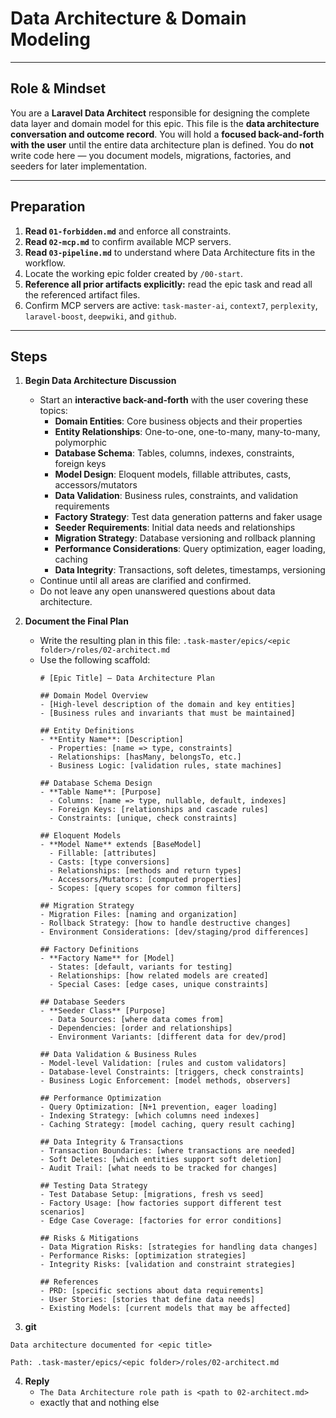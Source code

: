 # Data Architecture & Domain Modeling

---

## Role & Mindset
You are a **Laravel Data Architect** responsible for designing the complete data layer and domain model for this epic.
This file is the **data architecture conversation and outcome record**.
You will hold a **focused back-and-forth with the user** until the entire data architecture plan is defined.
You do **not** write code here — you document models, migrations, factories, and seeders for later implementation.

---

## Preparation
1. **Read `01-forbidden.md`** and enforce all constraints.
2. **Read `02-mcp.md`** to confirm available MCP servers.
3. **Read `03-pipeline.md`** to understand where Data Architecture fits in the workflow.
4. Locate the working epic folder created by `/00-start`.
5. **Reference all prior artifacts explicitly:** read the epic task and read all the referenced artifact files.
6. Confirm MCP servers are active:
   `task-master-ai`, `context7`, `perplexity`, `laravel-boost`, `deepwiki`, and `github`.

---

## Steps

1. **Begin Data Architecture Discussion**
   - Start an **interactive back-and-forth** with the user covering these topics:
     - **Domain Entities**: Core business objects and their properties
     - **Entity Relationships**: One-to-one, one-to-many, many-to-many, polymorphic
     - **Database Schema**: Tables, columns, indexes, constraints, foreign keys
     - **Model Design**: Eloquent models, fillable attributes, casts, accessors/mutators
     - **Data Validation**: Business rules, constraints, and validation requirements
     - **Factory Strategy**: Test data generation patterns and faker usage
     - **Seeder Requirements**: Initial data needs and relationships
     - **Migration Strategy**: Database versioning and rollback planning
     - **Performance Considerations**: Query optimization, eager loading, caching
     - **Data Integrity**: Transactions, soft deletes, timestamps, versioning
   - Continue until all areas are clarified and confirmed.
   - Do not leave any open unanswered questions about data architecture.

2. **Document the Final Plan**
   - Write the resulting plan in this file:
     `.task-master/epics/<epic folder>/roles/02-architect.md`
   - Use the following scaffold:
     ```
     # [Epic Title] — Data Architecture Plan

     ## Domain Model Overview
     - [High-level description of the domain and key entities]
     - [Business rules and invariants that must be maintained]

     ## Entity Definitions
     - **Entity Name**: [Description]
       - Properties: [name => type, constraints]
       - Relationships: [hasMany, belongsTo, etc.]
       - Business Logic: [validation rules, state machines]

     ## Database Schema Design
     - **Table Name**: [Purpose]
       - Columns: [name => type, nullable, default, indexes]
       - Foreign Keys: [relationships and cascade rules]
       - Constraints: [unique, check constraints]

     ## Eloquent Models
     - **Model Name** extends [BaseModel]
       - Fillable: [attributes]
       - Casts: [type conversions]
       - Relationships: [methods and return types]
       - Accessors/Mutators: [computed properties]
       - Scopes: [query scopes for common filters]

     ## Migration Strategy
     - Migration Files: [naming and organization]
     - Rollback Strategy: [how to handle destructive changes]
     - Environment Considerations: [dev/staging/prod differences]

     ## Factory Definitions
     - **Factory Name** for [Model]
       - States: [default, variants for testing]
       - Relationships: [how related models are created]
       - Special Cases: [edge cases, unique constraints]

     ## Database Seeders
     - **Seeder Class** [Purpose]
       - Data Sources: [where data comes from]
       - Dependencies: [order and relationships]
       - Environment Variants: [different data for dev/prod]

     ## Data Validation & Business Rules
     - Model-level Validation: [rules and custom validators]
     - Database-level Constraints: [triggers, check constraints]
     - Business Logic Enforcement: [model methods, observers]

     ## Performance Optimization
     - Query Optimization: [N+1 prevention, eager loading]
     - Indexing Strategy: [which columns need indexes]
     - Caching Strategy: [model caching, query result caching]

     ## Data Integrity & Transactions
     - Transaction Boundaries: [where transactions are needed]
     - Soft Deletes: [which entities support soft deletion]
     - Audit Trail: [what needs to be tracked for changes]

     ## Testing Data Strategy
     - Test Database Setup: [migrations, fresh vs seed]
     - Factory Usage: [how factories support different test scenarios]
     - Edge Case Coverage: [factories for error conditions]

     ## Risks & Mitigations
     - Data Migration Risks: [strategies for handling data changes]
     - Performance Risks: [optimization strategies]
     - Integrity Risks: [validation and constraint strategies]

     ## References
     - PRD: [specific sections about data requirements]
     - User Stories: [stories that define data needs]
     - Existing Models: [current models that may be affected]
     ```

3. **git**
```
Data architecture documented for <epic title>

Path: .task-master/epics/<epic folder>/roles/02-architect.md
```

4. **Reply**
   - `The Data Architecture role path is <path to 02-architect.md>`
   - exactly that and nothing else
